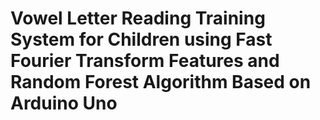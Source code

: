 # Vowel Letter Reading Training System for Children using Fast Fourier Transform Features and Random Forest Algorithm Based on Arduino Uno
